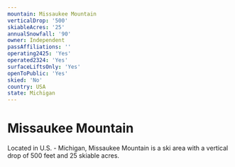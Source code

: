 ```yaml
---
mountain: Missaukee Mountain
verticalDrop: '500'
skiableAcres: '25'
annualSnowfall: '90'
owner: Independent
passAffiliations: ''
operating2425: 'Yes'
operated2324: 'Yes'
surfaceLiftsOnly: 'Yes'
openToPublic: 'Yes'
skied: 'No'
country: USA
state: Michigan
---
```


# Missaukee Mountain

Located in U.S. - Michigan, Missaukee Mountain is a ski area with a vertical drop of 500 feet and 25 skiable acres.
